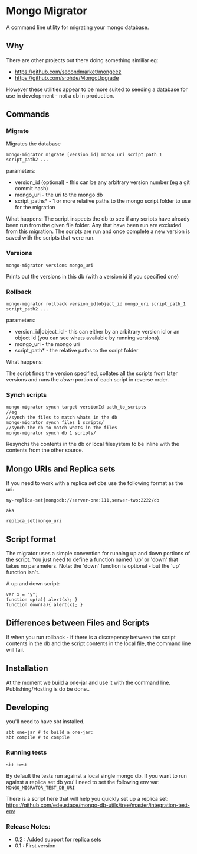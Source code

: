 # Mongo Migrator

A command line utility for migrating your mongo database.

## Why

There are other projects out there doing something similiar eg: 

* https://github.com/secondmarket/mongeez
* https://github.com/srohde/MongoUpgrade

However these utilities appear to be more suited to seeding a database for use in development - not
a db in production.


## Commands

### Migrate
Migrates the database

    mongo-migrator migrate [version_id] mongo_uri script_path_1 script_path2 ...

parameters:

* version_id (optional) - this can be any arbitrary version number (eg a git commit hash)
* mongo_uri - the uri to the mongo db
* script_paths* - 1 or more relative paths to the mongo script folder to use for the migration

What happens:
The script inspects the db to see if any scripts have already been run from the given file folder. Any that have been run are excluded from this migration.
The scripts are run and once complete a new version is saved with the scripts that were run.

### Versions
   
    mongo-migrator versions mongo_uri 
    
Prints out the versions in this db (with a version id if you specified one)

### Rollback

    mongo-migrator rollback version_id|object_id mongo_uri script_path_1 script_path2 ...

parameters:

* version_id|object_id - this can either by an arbitrary version id or an object id (you can see whats available by running versions).
* mongo_uri - the mongo uri
* script_path* - the relative paths to the script folder

What happens: 

The script finds the version specified, collates all the scripts from later versions and runs the *down* portion of each script in reverse order.

### Synch scripts

    mongo-migrator synch target versionId path_to_scripts
    //eg
    //synch the files to match whats in the db
    mongo-migrator synch files 1 scripts/
    //synch the db to match whats in the files
    mongo-migrator synch db 1 scripts/

Resynchs the contents in the db or local filesystem to be inline with the contents from the other source.


## Mongo URIs and Replica sets

If you need to work with a replica set dbs use the following format as the uri:

    my-replica-set|mongodb://server-one:111,server-two:2222/db

    aka

    replica_set|mongo_uri


## Script format
The migrator uses a simple convention for running up and down portions of the script.
You just need to define a function named 'up' or 'down' that takes no parameters.
Note: the 'down' function is optional - but the 'up' function isn't.

A up and down script:

    var x = "y";
    function up(a){ alert(x); }
    function down(a){ alert(x); }
    
    
## Differences between Files and Scripts
If when you run rollback - if there is a discrepency between the script contents in the db and the script contents in the local file, the command line will fail.


## Installation

At the moment we build a one-jar and use it with the command line.
Publishing/Hosting is do be done..

## Developing
you'll need to have sbt installed.
 
    sbt one-jar # to build a one-jar:
    sbt compile # to compile
     

### Running tests

    sbt test

By default the tests run against a local single mongo db.
If you want to run against a replica set db you'll need to set the following env var: `MONGO_MIGRATOR_TEST_DB_URI`

There is a script here that will help you quickly set up a replica set:
https://github.com/edeustace/mongo-db-utils/tree/master/integration-test-env


### Release Notes:

- 0.2 : Added support for replica sets
- 0.1 : First version

